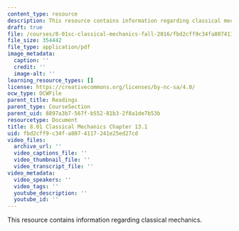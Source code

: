 ```yaml
---
content_type: resource
description: This resource contains information regarding classical mechanics.
draft: true
file: /courses/8-01sc-classical-mechanics-fall-2016/fbd2cff9c34fa8074117241e25ed27cd_MIT8_01F16_chapter13.1.pdf
file_size: 354442
file_type: application/pdf
image_metadata:
  caption: ''
  credit: ''
  image-alt: ''
learning_resource_types: []
license: https://creativecommons.org/licenses/by-nc-sa/4.0/
ocw_type: OCWFile
parent_title: Readings
parent_type: CourseSection
parent_uid: 8897a3b7-567f-b552-81b3-2f8a1de7b53b
resourcetype: Document
title: 8.01 Classical Mechanics Chapter 13.1
uid: fbd2cff9-c34f-a807-4117-241e25ed27cd
video_files:
  archive_url: ''
  video_captions_file: ''
  video_thumbnail_file: ''
  video_transcript_file: ''
video_metadata:
  video_speakers: ''
  video_tags: ''
  youtube_description: ''
  youtube_id: ''
---
```

This resource contains information regarding classical mechanics.